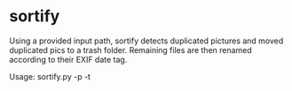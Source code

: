 # sortify

Using a provided input path, sortify detects duplicated pictures and moved duplicated pics to a trash folder.
Remaining files are then renamed according to their EXIF date tag.

Usage: 
sortify.py -p <path4pics> -t <path2trash>

